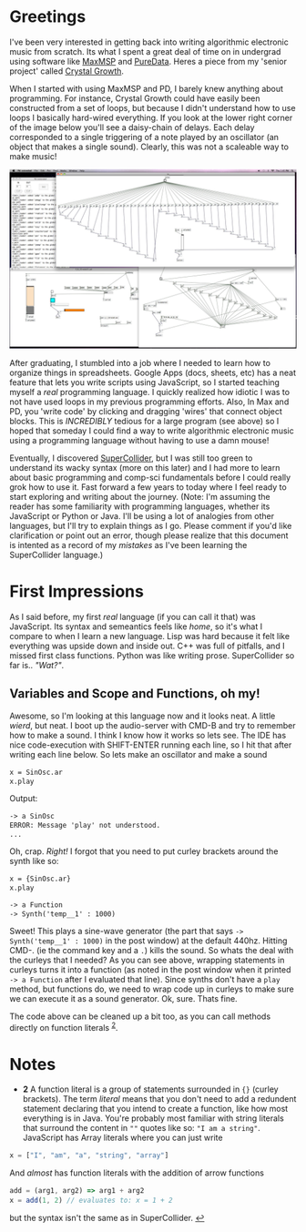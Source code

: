 # Greetings
I've been very interested in getting back into writing algorithmic electronic music from scratch. Its what I spent a great deal of time on in undergrad
using software like [MaxMSP](https://cycling74.com/products/max/) and [PureData](https://puredata.info/). Heres a piece from my 'senior project' called [Crystal Growth](https://soundcloud.com/nickgideo/crystal-growth).  

When I started with using MaxMSP and PD, I barely knew anything about programming. For instance, Crystal Growth could have easily been 
constructed from a set of loops, but because I didn't understand how to use loops I basically hard-wired everything. 
If you look at the lower right corner of the image below you'll see a daisy-chain of delays. Each delay corresponded to a single
triggering of a note played by an oscillator (an object that makes a single sound). Clearly, this was not a scaleable way to make music!

![Lots of duplicated delays](crystal-growth.jpg)


After graduating, I stumbled into a job where I needed to learn how to organize things in spreadsheets. Google Apps (docs, sheets, etc) 
has a neat feature that lets you write scripts using JavaScript, so I started teaching myself a *real* programming language. I quickly
realized how idiotic I was to not have used loops in my previous programming efforts. Also, In Max and PD, you 'write code' by clicking
and dragging 'wires' that connect object blocks. This is *INCREDIBLY* tedious for a large program (see above) so I hoped that someday I 
could find a way to write algorithmic electronic music using a programming language without having to use a damn mouse! 

Eventually, I discovered [SuperCollider](https://supercollider.github.io/), but I was still too green to understand its wacky syntax 
(more on this later) and I had more to learn about basic programming and comp-sci fundamentals before I could really grok how to use it.
Fast forward a few years to today where I feel ready to start exploring and writing about the journey. (Note: I'm assuming the reader
has some familiarity with programming languages, whether its JavaScript or Python or Java. I'll be using a lot of analogies from other
languages, but I'll try to explain things as I go. Please comment if you'd like clarification or point out an error, though please
realize that this document is intented as a record of my *mistakes* as I've been learning the SuperCollider language.)

# First Impressions

As I said before, my first *real* language (if you can call it that) was JavaScript. Its syntax and semeantics feels like *home*, so it's
what I compare to when I learn a new language. Lisp was hard because it felt like everything was upside down and inside out. C++ was full
of pitfalls, and I missed first class functions. Python was like writing prose. SuperCollider so far is.. *"Wat?"*. 

## Variables and Scope and Functions, oh my!

Awesome, so I'm looking at this language now and it looks neat. A little *wierd*, but neat. I boot up the audio-server with CMD-B 
and try to remember how to make a sound. I think I know how it works so lets see. 
The IDE has nice code-execution with SHIFT-ENTER running each line, so I hit that after writing each line below. 
So lets make an oscillator and make a sound
``` SuperCollider
x = SinOsc.ar
x.play
```
Output:
``` console
-> a SinOsc
ERROR: Message 'play' not understood.
...
```
Oh, crap. *Right!* I forgot that you need to put curley brackets around the synth like so:
``` SuperCollider
x = {SinOsc.ar}
x.play
```
``` console
-> a Function
-> Synth('temp__1' : 1000)
```
Sweet! This plays a sine-wave generator (the part that says `-> Synth('temp__1' : 1000)` in the post window) at the default 440hz. 
Hitting CMD-. (ie the command key and a `.`) kills the sound. So whats the deal with the curleys that I needed? As you can see above, 
wrapping statements in curleys turns it into a function (as noted in the post window when it printed 
```-> a Function``` 
after I evaluated
that line). Since synths don't have a `play` method, but functions do, we need to wrap code up in curleys to make sure we can execute it
as a sound generator. Ok, sure. Thats fine. 

The code above can be cleaned up a bit too, as you can call methods directly on function literals <sup id="a2">[2](#f2)</sup>.



# Notes

- <b id="f2">2</b> A function literal is a group of
statements surrounded in `{}` (curley brackets). The term *literal* means that you don't need to add a redundent statement declaring
that you intend to create a function, like how most everything is in Java. You're probably most familiar with string literals that 
surround the content in `""` quotes like so: `"I am a string"`. JavaScript has Array literals where you can just write 
``` JavaScript
x = ["I", "am", "a", "string", "array"]
```
And *almost* has function literals with the addition of arrow functions
``` JavaScript
add = (arg1, arg2) => arg1 + arg2 
x = add(1, 2) // evaluates to: x = 1 + 2
```
but the syntax isn't the same as in SuperCollider. [↩](#a2)


